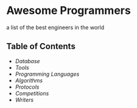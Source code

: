 # Awesome Programmers

a list of the best engineers in the world

## Table of Contents

- *Database*
- *Tools*
- *Programming Languages*
- *Algorithms*
- *Protocols*
- *Competitions*
- *Writers*
